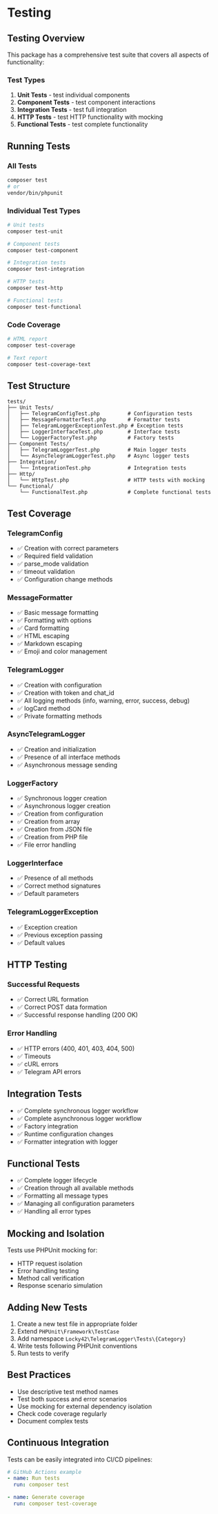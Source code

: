 # Testing

## Testing Overview

This package has a comprehensive test suite that covers all aspects of functionality:

### Test Types

1. **Unit Tests** - test individual components
2. **Component Tests** - test component interactions
3. **Integration Tests** - test full integration
4. **HTTP Tests** - test HTTP functionality with mocking
5. **Functional Tests** - test complete functionality

## Running Tests

### All Tests
```bash
composer test
# or
vendor/bin/phpunit
```

### Individual Test Types
```bash
# Unit tests
composer test-unit

# Component tests  
composer test-component

# Integration tests
composer test-integration

# HTTP tests
composer test-http

# Functional tests
composer test-functional
```

### Code Coverage
```bash
# HTML report
composer test-coverage

# Text report
composer test-coverage-text
```

## Test Structure

```
tests/
├── Unit Tests/
│   ├── TelegramConfigTest.php         # Configuration tests
│   ├── MessageFormatterTest.php       # Formatter tests
│   ├── TelegramLoggerExceptionTest.php # Exception tests
│   ├── LoggerInterfaceTest.php        # Interface tests
│   └── LoggerFactoryTest.php          # Factory tests
├── Component Tests/
│   ├── TelegramLoggerTest.php         # Main logger tests
│   └── AsyncTelegramLoggerTest.php    # Async logger tests
├── Integration/
│   └── IntegrationTest.php            # Integration tests
├── Http/
│   └── HttpTest.php                   # HTTP tests with mocking
└── Functional/
    └── FunctionalTest.php             # Complete functional tests
```

## Test Coverage

### TelegramConfig
- ✅ Creation with correct parameters
- ✅ Required field validation
- ✅ parse_mode validation
- ✅ timeout validation
- ✅ Configuration change methods

### MessageFormatter
- ✅ Basic message formatting
- ✅ Formatting with options
- ✅ Card formatting
- ✅ HTML escaping
- ✅ Markdown escaping
- ✅ Emoji and color management

### TelegramLogger
- ✅ Creation with configuration
- ✅ Creation with token and chat_id
- ✅ All logging methods (info, warning, error, success, debug)
- ✅ logCard method
- ✅ Private formatting methods

### AsyncTelegramLogger
- ✅ Creation and initialization
- ✅ Presence of all interface methods
- ✅ Asynchronous message sending

### LoggerFactory
- ✅ Synchronous logger creation
- ✅ Asynchronous logger creation
- ✅ Creation from configuration
- ✅ Creation from array
- ✅ Creation from JSON file
- ✅ Creation from PHP file
- ✅ File error handling

### LoggerInterface
- ✅ Presence of all methods
- ✅ Correct method signatures
- ✅ Default parameters

### TelegramLoggerException
- ✅ Exception creation
- ✅ Previous exception passing
- ✅ Default values

## HTTP Testing

### Successful Requests
- ✅ Correct URL formation
- ✅ Correct POST data formation
- ✅ Successful response handling (200 OK)

### Error Handling
- ✅ HTTP errors (400, 401, 403, 404, 500)
- ✅ Timeouts
- ✅ cURL errors
- ✅ Telegram API errors

## Integration Tests

- ✅ Complete synchronous logger workflow
- ✅ Complete asynchronous logger workflow
- ✅ Factory integration
- ✅ Runtime configuration changes
- ✅ Formatter integration with logger

## Functional Tests

- ✅ Complete logger lifecycle
- ✅ Creation through all available methods
- ✅ Formatting all message types
- ✅ Managing all configuration parameters
- ✅ Handling all error types

## Mocking and Isolation

Tests use PHPUnit mocking for:
- HTTP request isolation
- Error handling testing
- Method call verification
- Response scenario simulation

## Adding New Tests

1. Create a new test file in appropriate folder
2. Extend `PHPUnit\Framework\TestCase`
3. Add namespace `Locky42\TelegramLogger\Tests\{Category}`
4. Write tests following PHPUnit conventions
5. Run tests to verify

## Best Practices

- Use descriptive test method names
- Test both success and error scenarios
- Use mocking for external dependency isolation
- Check code coverage regularly
- Document complex tests

## Continuous Integration

Tests can be easily integrated into CI/CD pipelines:

```yaml
# GitHub Actions example
- name: Run tests
  run: composer test

- name: Generate coverage
  run: composer test-coverage
```
